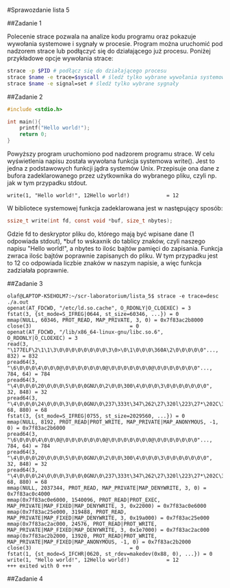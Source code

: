 #Sprawozdanie lista 5

##Zadanie 1

Polecenie strace pozwala na analize kodu programu oraz pokazuje wywołania systemowe i sygnały w procesie. Program można uruchomić pod nadzorem strace lub podłączyć się do działającego już procesu. Poniżej przykładowe opcje wywołania strace:

```bash
strace -p $PID # podłącz się do działającego procesu
strace $name -e trace=$syscall # śledź tylko wybrane wywołania systemowe
strace $name -e signal=set # śledź tylko wybrane sygnały
```

##Zadanie 2

```c
#include <stdio.h>

int main(){
    printf("Hello world!");
    return 0;
}
```
Powyższy program uruchomiono pod nadzorem programu strace. W celu wyświetlenia napisu została wywołana funkcja systemowa write(). Jest to jedna z podstawowych funkcji jądra systemów Unix. Przepisuje ona dane z bufora zadeklarowanego przez użytkownika do wybranego pliku, czyli np. jak w tym przypadku stdout.

```console
write(1, "Hello world!", 12Hello world!)            = 12
```

W bibliotece systemowej funkcja zadeklarowana jest w następujący sposób:

```c
ssize_t write(int fd, const void *buf, size_t nbytes);
```
Gdzie fd to deskryptor pliku do, którego mają być wpisane dane (1 odpowiada stdout), *buf to wskaxnik do tablicy znaków, czyli naszego napisu "Hello world!", a nbytes to ilośc bajtów pamięci do zapisania. Funkcja zwraca ilośc bajtów poprawnie zapisanych do pliku. W tym przypadku jest to 12 co odpowiada liczbie znaków w naszym napisie, a więc funkcja zadziałała poprawnie.

##Zadanie 3

```console
olaf@LAPTOP-K5EHOLM7:~/scr-laboratorium/lista_5$ strace -e trace=desc ./a.out
openat(AT_FDCWD, "/etc/ld.so.cache", O_RDONLY|O_CLOEXEC) = 3
fstat(3, {st_mode=S_IFREG|0644, st_size=60346, ...}) = 0
mmap(NULL, 60346, PROT_READ, MAP_PRIVATE, 3, 0) = 0x7f83ac2b8000
close(3)                                = 0
openat(AT_FDCWD, "/lib/x86_64-linux-gnu/libc.so.6", O_RDONLY|O_CLOEXEC) = 3
read(3, "\177ELF\2\1\1\3\0\0\0\0\0\0\0\0\3\0>\0\1\0\0\0\360A\2\0\0\0\0\0"..., 832) = 832
pread64(3, "\6\0\0\0\4\0\0\0@\0\0\0\0\0\0\0@\0\0\0\0\0\0\0@\0\0\0\0\0\0\0"..., 784, 64) = 784
pread64(3, "\4\0\0\0\20\0\0\0\5\0\0\0GNU\0\2\0\0\300\4\0\0\0\3\0\0\0\0\0\0\0", 32, 848) = 32
pread64(3, "\4\0\0\0\24\0\0\0\3\0\0\0GNU\0\237\333t\347\262\27\320l\223\27*\202C\370T\177"..., 68, 880) = 68
fstat(3, {st_mode=S_IFREG|0755, st_size=2029560, ...}) = 0
mmap(NULL, 8192, PROT_READ|PROT_WRITE, MAP_PRIVATE|MAP_ANONYMOUS, -1, 0) = 0x7f83ac2b6000
pread64(3, "\6\0\0\0\4\0\0\0@\0\0\0\0\0\0\0@\0\0\0\0\0\0\0@\0\0\0\0\0\0\0"..., 784, 64) = 784
pread64(3, "\4\0\0\0\20\0\0\0\5\0\0\0GNU\0\2\0\0\300\4\0\0\0\3\0\0\0\0\0\0\0", 32, 848) = 32
pread64(3, "\4\0\0\0\24\0\0\0\3\0\0\0GNU\0\237\333t\347\262\27\320l\223\27*\202C\370T\177"..., 68, 880) = 68
mmap(NULL, 2037344, PROT_READ, MAP_PRIVATE|MAP_DENYWRITE, 3, 0) = 0x7f83ac0c4000
mmap(0x7f83ac0e6000, 1540096, PROT_READ|PROT_EXEC, MAP_PRIVATE|MAP_FIXED|MAP_DENYWRITE, 3, 0x22000) = 0x7f83ac0e6000
mmap(0x7f83ac25e000, 319488, PROT_READ, MAP_PRIVATE|MAP_FIXED|MAP_DENYWRITE, 3, 0x19a000) = 0x7f83ac25e000
mmap(0x7f83ac2ac000, 24576, PROT_READ|PROT_WRITE, MAP_PRIVATE|MAP_FIXED|MAP_DENYWRITE, 3, 0x1e7000) = 0x7f83ac2ac000
mmap(0x7f83ac2b2000, 13920, PROT_READ|PROT_WRITE, MAP_PRIVATE|MAP_FIXED|MAP_ANONYMOUS, -1, 0) = 0x7f83ac2b2000
close(3)                                = 0
fstat(1, {st_mode=S_IFCHR|0620, st_rdev=makedev(0x88, 0), ...}) = 0
write(1, "Hello world!", 12Hello world!)            = 12
+++ exited with 0 +++
```

##Zadanie 4